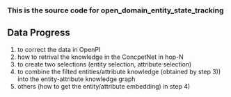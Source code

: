 ###  This is the source code for open_domain_entity_state_tracking
## Data Progress
1) to correct the data in OpenPI
2) how to retrival the knowledge in the ConcpetNet in hop-N
3) to create two selections (entity selection, attribute selection)
4) to combine the filted entities/attribute knowledge (obtained by step 3)) into the entity-attribute knowledge graph
5) others (how to get the entity/attribute embedding) in step 4)
